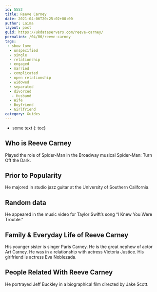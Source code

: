 ```yaml
---
id: 5552
title: Reeve Carney
date: 2021-04-06T20:25:02+00:00
author: Laima
layout: post
guid: https://ukdataservers.com/reeve-carney/
permalink: /04/06/reeve-carney
tags:
 - show love
  - unspecified
  - single
  - relationship
  - engaged
  - married
  - complicated
  - open relationship
  - widowed
  - separated
  - divorced
   - Husband
  - Wife
  - Boyfriend
  - Girlfriend
category: Guides
---
```


* some text
{: toc}


## Who is Reeve Carney
                  
                  
                  
Played the role of Spider-Man in the Broadway musical Spider-Man: Turn Off the Dark.
                  
              
            
              
            
                
                
                
## Prior to Popularity
                  
                  
                  
He majored in studio jazz guitar at the University of Southern California.
                  
              
            
              
            
                
                
                
## Random data
                  
                  
                  
He appeared in the music video for Taylor Swift&#8217;s song &#8220;I Knew You Were Trouble.&#8221;
                  
              
            
              
            
                
                
                
## Family & Everyday Life of Reeve Carney
                  
                  
                  
His younger sister is singer Paris Carney. He is the great nephew of actor Art Carney. He was in a relationship with actress Victoria Justice. His girlfriend is actress Eva Noblezada.
                  
              
            
              
            
                
                
                
## People Related With Reeve Carney
                  
                  
                  
He portrayed Jeff Buckley in a biographical film directed by Jake Scott.
                  
              
            
              
            
                
              
            
              
              
            
            
              
            
          
          
          